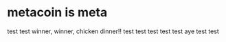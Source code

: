 # metacoin is meta

test
test
winner, winner, chicken dinner!!
test
test
test
test
test
aye
test
test
